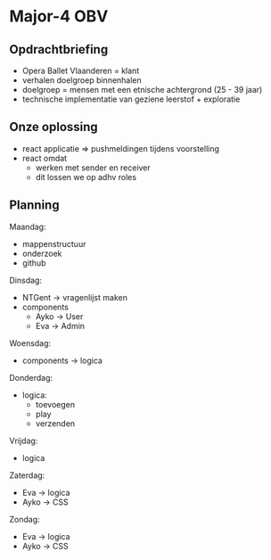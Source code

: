 # Major-4 OBV

## Opdrachtbriefing 
- Opera Ballet Vlaanderen = klant 
- verhalen doelgroep binnenhalen 
- doelgroep = mensen met een etnische achtergrond (25 - 39 jaar)
- technische implementatie van geziene leerstof + exploratie

## Onze oplossing
- react applicatie => pushmeldingen tijdens voorstelling 
- react omdat
  - werken met sender en receiver 
  - dit lossen we op adhv roles 

## Planning
Maandag: 
- mappenstructuur 
- onderzoek 
- github 

Dinsdag: 
- NTGent -> vragenlijst maken 
- components
  - Ayko -> User 
  - Eva -> Admin 

Woensdag: 
- components -> logica 

Donderdag: 
- logica:
  - toevoegen 
  - play 
  - verzenden 

Vrijdag: 
- logica 

Zaterdag: 
- Eva -> logica 
- Ayko -> CSS

Zondag: 
- Eva -> logica 
- Ayko -> CSS

